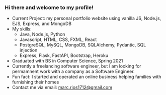 ### Hi there and welcome to my profile!

- Current Project: my personal portfolio website using vanilla JS, Node.js, EJS, Express, and MongoDB
- My skills:
    - Java, Node.js, Python
    - Javascript, HTML, CSS, FXML, React
    - PostgreSQL, MySQL, MongoDB, SQLAlchemy, Pydantic, SQL injection
    - Express, Flask, FastAPI, Bootstrap, Heroku
- Graduated with BS in Computer Science, Spring 2021
- Currently a freelancing software engineer, but I am looking for permamnent work with a company as a Software Engineer.
- Fun fact: I started and operated an online business helping families with furnishing their homes
- Contact me via email: marc.rios1712@gmail.com

